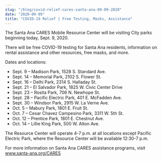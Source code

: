 ```yaml
---
slug: "/blog/covid-relief-cares-santa-ana-09-09-2020"
date: "2020-09-09"
title: "COVID-19 Relief | Free Testing, Masks, Assistance"
---
```


The Santa Ana CARES Mobile Resource Center will be visiting City parks beginning today, Sept. 9, 2020.

There will be free COVID-19 testing for Santa Ana residents, information on rental assistance and other resources, free masks, and more.

Dates and locations:

- Sept. 9 – Madison Park, 1528 S. Standard Ave.
- Sept. 14 – Memorial Park, 2102 S. Flower St.
- Sept. 16 – Delhi Park, 2314 S. Halladay St.
- Sept. 21 – El Salvador Park, 1825 W. Civic Center Drive
- Sept. 23 – Rosita Park, 706 N. Newhope St.
- Sept. 28 – Pacific Electric Park, 401 E. McFadden Ave.
- Sept. 30 – Windsor Park, 2915 W. La Verne Ave.
- Oct. 5 – Mabury Park, 1801 E. Fruit St.
- Oct. 7 – Cesar Chavez Campesino Park, 3311 W. 5th St.
- Oct. 12 – Prentice Park, 1801 E. Chestnut Ave.
- Oct. 14 – Lillie King Park, 500 W. Alton Ave.

The Resource Center will operate 4-7 p.m. at all locations except Pacific Electric Park, where the Resource Center will be available 12:30-7 p.m.

For more information on Santa Ana CARES assistance programs, visit <a href="http://www.santa-ana.org/CARES" target="_blank" rel="noreferrer">www.santa-ana.org/CARES</a>
